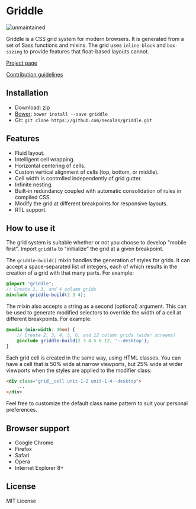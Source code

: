 # Griddle

![unmaintained](http://img.shields.io/badge/status-unmaintained-red.png)

Griddle is a CSS grid system for modern browsers. It is generated from a set of
Sass functions and mixins. The grid uses `inline-block` and `box-sizing` to
provide features that float-based layouts cannot.

[Project page](http://necolas.github.com/griddle/)

[Contribution guidelines](https://github.com/necolas/issue-guidelines)

## Installation

* Download: [zip](https://github.com/necolas/griddle/zipball/master)
* [Bower](http://bower.io/): `bower install --save griddle`
* Git: `git clone https://github.com/necolas/griddle.git`

## Features

* Fluid layout.
* Intelligent cell wrapping.
* Horizontal centering of cells.
* Custom vertical alignment of cells (top, bottom, or middle).
* Cell width is controlled independently of grid gutter.
* Infinite nesting.
* Built-in redundancy coupled with automatic consolidation of rules in compiled
  CSS.
* Modify the grid at different breakpoints for responsive layouts.
* RTL support.

## How to use it

The grid system is suitable whether or not you choose to develop "mobile
first". Import `griddle` to "initialize" the grid at a given breakpoint.

The `griddle-build()` mixin handles the generation of styles for grids. It can
accept a space-separated list of integers, each of which results in the
creation of a grid with that many parts. For example:

```scss
@import "griddle";
// Create 2, 3, and 4 column grids
@include griddle-build(2 3 4);
```

The mixin also accepts a string as a second (optional) argument. This can be
used to generate modified selectors to override the width of a cell at
different breakpoints. For example:

```scss
@media (min-width: 40em) {
    // Create 2, 3, 4, 5, 6, and 12 column grids (wider screens)
    @include griddle-build(2 3 4 5 6 12, '--desktop');
}
```

Each grid cell is created in the same way, using HTML classes. You can have a
cell that is 50% wide at narrow viewports, but 25% wide at wider viewports when
the styles are applied to the modifier class:

```html
<div class="grid__cell unit-1-2 unit-1-4--desktop">
    ...
</div>
```

Feel free to customize the default class name pattern to suit your personal
preferences.

## Browser support

* Google Chrome
* Firefox
* Safari
* Opera
* Internet Explorer 8+

## License

MIT License

